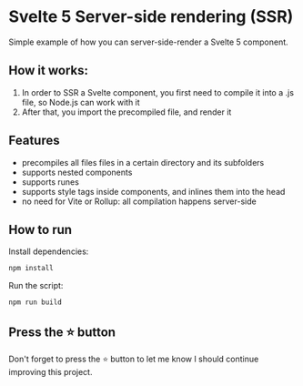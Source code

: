# Svelte 5 Server-side rendering (SSR)

Simple example of how you can server-side-render a Svelte 5 component.

## How it works:

1. In order to SSR a Svelte component, you first need to compile it into a .js file, so Node.js can work with it
2. After that, you import the precompiled file, and render it

## Features

-   precompiles all files files in a certain directory and its subfolders
-   supports nested components
-   supports runes
-   supports style tags inside components, and inlines them into the head
-   no need for Vite or Rollup: all compilation happens server-side

## How to run

Install dependencies:

```bash
npm install
```

Run the script:

```bash
npm run build
```

## Press the :star: button

Don't forget to press the :star: button to let me know I should continue improving this project.
